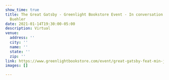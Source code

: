 ```yaml
---
show_time: true
title: The Great Gatsby - Greenlight Bookstore Event - In conversation with Jennifer
  Buehler
date: 2021-01-14T19:30:00-05:00
description: Virtual
venue:
  address: ''
  city: ''
  name: ''
  state: ''
  zip: ''
link: https://www.greenlightbookstore.com/event/great-gatsby-feat-min-jin-lee-jennifer-buehler
images: []

---
```

